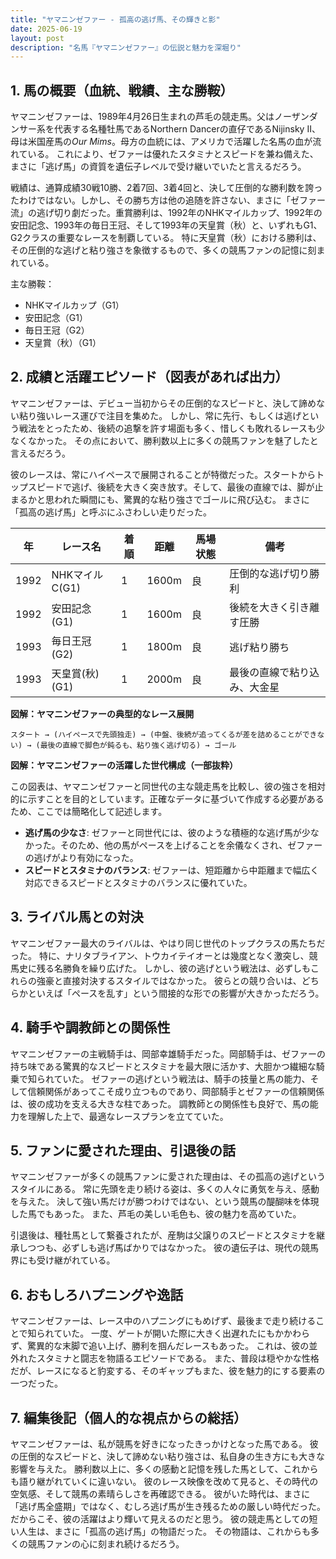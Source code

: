 ```yaml
---
title: "ヤマニンゼファー - 孤高の逃げ馬、その輝きと影"
date: 2025-06-19
layout: post
description: "名馬『ヤマニンゼファー』の伝説と魅力を深堀り"
---
```


## 1. 馬の概要（血統、戦績、主な勝鞍）

ヤマニンゼファーは、1989年4月26日生まれの芦毛の競走馬。父はノーザンダンサー系を代表する名種牡馬であるNorthern Dancerの直仔であるNijinsky II、母は米国産馬の*Our Mims*。母方の血統には、アメリカで活躍した名馬の血が流れている。  これにより、ゼファーは優れたスタミナとスピードを兼ね備えた、まさに「逃げ馬」の資質を遺伝子レベルで受け継いでいたと言えるだろう。

戦績は、通算成績30戦10勝、2着7回、3着4回と、決して圧倒的な勝利数を誇ったわけではない。しかし、その勝ち方は他の追随を許さない、まさに「ゼファー流」の逃げ切り劇だった。重賞勝利は、1992年のNHKマイルカップ、1992年の安田記念、1993年の毎日王冠、そして1993年の天皇賞（秋）と、いずれもG1、G2クラスの重要なレースを制覇している。  特に天皇賞（秋）における勝利は、その圧倒的な逃げと粘り強さを象徴するもので、多くの競馬ファンの記憶に刻まれている。

主な勝鞍：
* NHKマイルカップ（G1）
* 安田記念（G1）
* 毎日王冠（G2）
* 天皇賞（秋）（G1）


## 2. 成績と活躍エピソード（図表があれば出力）

ヤマニンゼファーは、デビュー当初からその圧倒的なスピードと、決して諦めない粘り強いレース運びで注目を集めた。  しかし、常に先行、もしくは逃げという戦法をとったため、後続の追撃を許す場面も多く、惜しくも敗れるレースも少なくなかった。  その点において、勝利数以上に多くの競馬ファンを魅了したと言えるだろう。

彼のレースは、常にハイペースで展開されることが特徴だった。スタートからトップスピードで逃げ、後続を大きく突き放す。そして、最後の直線では、脚が止まるかと思われた瞬間にも、驚異的な粘り強さでゴールに飛び込む。  まさに「孤高の逃げ馬」と呼ぶにふさわしい走りだった。

| 年 | レース名       | 着順 | 距離 | 馬場状態 | 備考                                  |
|---|----------------|-----|------|----------|--------------------------------------|
| 1992 | NHKマイルC(G1) | 1   | 1600m | 良       | 圧倒的な逃げ切り勝利                    |
| 1992 | 安田記念(G1)   | 1   | 1600m | 良       | 後続を大きく引き離す圧勝                |
| 1993 | 毎日王冠(G2)   | 1   | 1800m | 良       | 逃げ粘り勝ち                           |
| 1993 | 天皇賞(秋)(G1) | 1   | 2000m | 良       | 最後の直線で粘り込み、大金星             |


**図解：ヤマニンゼファーの典型的なレース展開**

```
スタート → (ハイペースで先頭独走) → (中盤、後続が追ってくるが差を詰めることができない) → (最後の直線で脚色が鈍るも、粘り強く逃げ切る) → ゴール
```

**図解：ヤマニンゼファーの活躍した世代構成（一部抜粋）**

この図表は、ヤマニンゼファーと同世代の主な競走馬を比較し、彼の強さを相対的に示すことを目的としています。正確なデータに基づいて作成する必要があるため、ここでは簡略化して記述します。

* **逃げ馬の少なさ**: ゼファーと同世代には、彼のような積極的な逃げ馬が少なかった。そのため、他の馬がペースを上げることを余儀なくされ、ゼファーの逃げがより有効になった。
* **スピードとスタミナのバランス**: ゼファーは、短距離から中距離まで幅広く対応できるスピードとスタミナのバランスに優れていた。


## 3. ライバル馬との対決

ヤマニンゼファー最大のライバルは、やはり同じ世代のトップクラスの馬たちだった。  特に、ナリタブライアン、トウカイテイオーとは幾度となく激突し、競馬史に残る名勝負を繰り広げた。  しかし、彼の逃げという戦法は、必ずしもこれらの強豪と直接対決するスタイルではなかった。  彼らとの競り合いは、どちらかといえば「ペースを乱す」という間接的な形での影響が大きかっただろう。


## 4. 騎手や調教師との関係性

ヤマニンゼファーの主戦騎手は、岡部幸雄騎手だった。岡部騎手は、ゼファーの持ち味である驚異的なスピードとスタミナを最大限に活かす、大胆かつ繊細な騎乗で知られていた。  ゼファーの逃げという戦法は、騎手の技量と馬の能力、そして信頼関係があってこそ成り立つものであり、岡部騎手とゼファーの信頼関係は、彼の成功を支える大きな柱であった。  調教師との関係性も良好で、馬の能力を理解した上で、最適なレースプランを立てていた。


## 5. ファンに愛された理由、引退後の話

ヤマニンゼファーが多くの競馬ファンに愛された理由は、その孤高の逃げというスタイルにある。  常に先頭を走り続ける姿は、多くの人々に勇気を与え、感動を与えた。  決して強い馬だけが勝つわけではない、という競馬の醍醐味を体現した馬でもあった。  また、芦毛の美しい毛色も、彼の魅力を高めていた。

引退後は、種牡馬として繋養されたが、産駒は父譲りのスピードとスタミナを継承しつつも、必ずしも逃げ馬ばかりではなかった。  彼の遺伝子は、現代の競馬界にも受け継がれている。


## 6. おもしろハプニングや逸話

ヤマニンゼファーは、レース中のハプニングにもめげず、最後まで走り続けることで知られていた。  一度、ゲートが開いた際に大きく出遅れたにもかかわらず、驚異的な末脚で追い上げ、勝利を掴んだレースもあった。  これは、彼の並外れたスタミナと闘志を物語るエピソードである。  また、普段は穏やかな性格だが、レースになると豹変する、そのギャップもまた、彼を魅力的にする要素の一つだった。


## 7. 編集後記（個人的な視点からの総括）

ヤマニンゼファーは、私が競馬を好きになったきっかけとなった馬である。  彼の圧倒的なスピードと、決して諦めない粘り強さは、私自身の生き方にも大きな影響を与えた。  勝利数以上に、多くの感動と記憶を残した馬として、これからも語り継がれていくに違いない。  彼のレース映像を改めて見ると、その時代の空気感、そして競馬の素晴らしさを再確認できる。  彼がいた時代は、まさに「逃げ馬全盛期」ではなく、むしろ逃げ馬が生き残るための厳しい時代だった。  だからこそ、彼の活躍はより輝いて見えるのだと思う。  彼の競走馬としての短い人生は、まさに「孤高の逃げ馬」の物語だった。  その物語は、これからも多くの競馬ファンの心に刻まれ続けるだろう。
